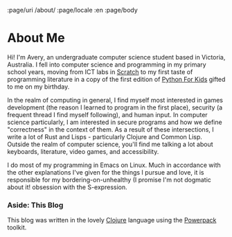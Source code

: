 :page/uri /about/
:page/locale :en
:page/body

# About Me

Hi! I'm Avery, an undergraduate computer science student based in Victoria, Australia. I fell into computer science and programming in my primary school years, moving from ICT labs in [Scratch](https://en.wikipedia.org/wiki/Scratch_(programming_language)) to my first taste of programming literature in a copy of the first edition of [Python For Kids](https://nostarch.com/python-kids-2nd-edition) gifted to me on my birthday.

In the realm of computing in general, I find myself most interested in games development (the reason I learned to program in the first place), security (a frequent thread I find myself following), and human input. In computer science particularly, I am interested in secure programs and how we define "correctness" in the context of them. As a result of these intersections, I write a lot of Rust and Lisps - particularly Clojure and Common Lisp. Outside the realm of computer science, you'll find me talking a lot about keyboards, literature, video games, and accessibility.

I do most of my programming in Emacs on Linux. Much in accordance with the other explanations I've given for the things I pursue and love, it is responsible for my bordering-on-unhealthy (I promise I'm not dogmatic about it! obsession with the S-expression.

### Aside: This Blog
This blog was written in the lovely [Clojure](https://clojure.org/) language using the [Powerpack](https://github.com/cjohansen/powerpack) toolkit.

